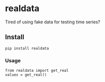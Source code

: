 # realdata

Tired of using fake data for testing time series? 

## Install

    pip install realdata
    
### Usage 

    from realdata import get_real
    values = get_real()
